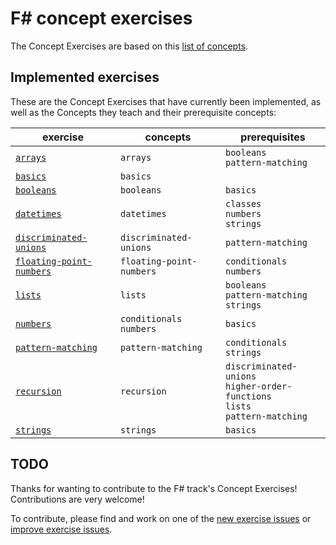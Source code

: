 # F&#35; concept exercises

The Concept Exercises are based on this [list of concepts][reference-shared].

## Implemented exercises

These are the Concept Exercises that have currently been implemented, as well as the Concepts they teach and their prerequisite concepts:

| exercise                                                            | concepts                     | prerequisites                                                                          |
| ------------------------------------------------------------------- | ---------------------------- | -------------------------------------------------------------------------------------- |
| [`arrays`][concept-exercise-arrays]                                 | `arrays`                     | `booleans`</br>`pattern-matching`                                                      |
| [`basics`][concept-exercise-basics]                                 | `basics`                     |                                                                                        |
| [`booleans`][concept-exercise-booleans]                             | `booleans`                   | `basics`                                                                               |
| [`datetimes`][concept-exercise-datetimes]                           | `datetimes`                  | `classes`<br/>`numbers`<br/>`strings`                                                  |
| [`discriminated-unions`][concept-exercise-discriminated-unions]     | `discriminated-unions`       | `pattern-matching`                                                                     |
| [`floating-point-numbers`][concept-exercise-floating-point-numbers] | `floating-point-numbers`     | `conditionals`<br/>`numbers`                                                           |
| [`lists`][concept-exercise-lists]                                   | `lists`                      | `booleans`<br/>`pattern-matching`<br/>`strings`                                        |
| [`numbers`][concept-exercise-numbers]                               | `conditionals`<br/>`numbers` | `basics`                                                                               |
| [`pattern-matching`][concept-exercise-pattern-matching]             | `pattern-matching`           | `conditionals`<br/>`strings`                                                           |
| [`recursion`][concept-exercise-recursion]                           | `recursion`                  | `discriminated-unions`<br/>`higher-order-functions`<br/>`lists`<br/>`pattern-matching` |
| [`strings`][concept-exercise-strings]                               | `strings`                    | `basics`                                                                               |

## TODO

Thanks for wanting to contribute to the F# track's Concept Exercises! Contributions are very welcome!

To contribute, please find and work on one of the [new exercise issues][issues-new-exercise] or [improve exercise issues][issues-improve-exercise].

[reference-shared]: ../../reference/README.md
[reference]: ./reference.md
[concept-exercises]: ./concept/README.md
[concept-exercise-arrays]: ./arrays/.meta/design.md
[concept-exercise-basics]: ./basics/.meta/design.md
[concept-exercise-booleans]: ./booleans/.meta/design.md
[concept-exercise-datetimes]: ./datetimes/.meta/design.md
[concept-exercise-lists]: ./lists/.meta/design.md
[concept-exercise-strings]: ./strings/.meta/design.md
[concept-exercise-numbers]: ./numbers/.meta/design.md
[concept-exercise-pattern-matching]: ./pattern-matching/.meta/design.md
[concept-exercise-recursion]: ./recursion/.meta/design.md
[concept-exercise-discriminated-unions]: ./discriminated-unions/.meta/design.md
[concept-exercise-floating-point-numbers]: ./floating-point-numbers/.meta/design.md
[issues-new-exercise]: https://github.com/exercism/v3/issues?utf8=%E2%9C%93&q=is%3Aopen+label%3Atrack%2Ffsharp+label%3Atype%2Fnew-exercise+label%3Astatus%2Fhelp-wanted
[issues-improve-exercise]: https://github.com/exercism/v3/issues?utf8=%E2%9C%93&q=is%3Aopen+label%3Atrack%2Ffsharp+label%3Atype%2Fimprove-exercise+label%3Astatus%2Fhelp-wanted
